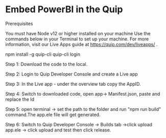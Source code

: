 # Embed PowerBI in the Quip

Prerequisites

You must have Node v12 or higher installed on your machine
Use the commands below in your Terminal to set up your machine. For more information, visit our Live Apps guide at https://quip.com/dev/liveapps/ .

npm install -g quip-cli
quip-cli login


Step 1:
Download the code to the local.


Step 2:
Login to Quip Developer Console and create a Live app

Step 3:
In the Live app - under the overview tab copy the AppID.

Step 4:
Switch to downloaded code, open app-> Manifest.json, paste and replace the Id


Step 5:
open terminal -> set the path to the folder and run "npm run build" command.The app.ele file will get generated.


Step 6:
Switch to Quip Developer Console -> Builds tab ->click upload app.ele  -> click upload and test then click release.




